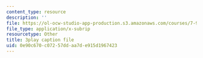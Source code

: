 ```yaml
---
content_type: resource
description: ''
file: https://ol-ocw-studio-app-production.s3.amazonaws.com/courses/7-91j-foundations-of-computational-and-systems-biology-spring-2014/0e90c670c07257ddaa7de915d1967423_kKyrR0cFrEg.vtt
file_type: application/x-subrip
resourcetype: Other
title: 3play caption file
uid: 0e90c670-c072-57dd-aa7d-e915d1967423
---
```

